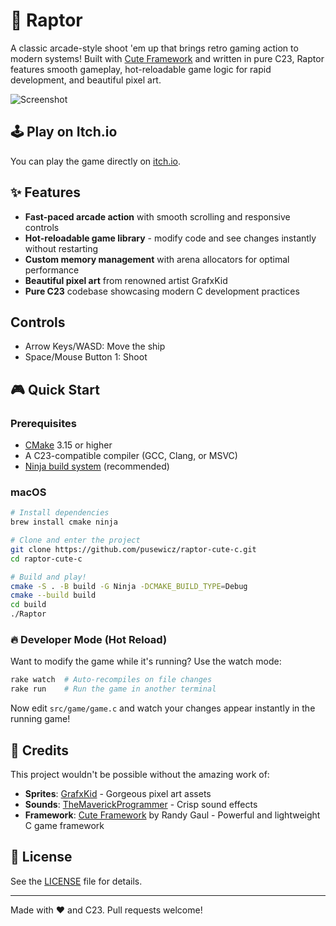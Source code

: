# 🚀 Raptor

A classic arcade-style shoot 'em up that brings retro gaming action to modern systems! Built with [Cute Framework](https://github.com/RandyGaul/cute_framework) and written in pure C23, Raptor features smooth gameplay, hot-reloadable game logic for rapid development, and beautiful pixel art.

![Screenshot](./assets/screenshot.gif)

## 🕹️ Play on Itch.io

You can play the game directly on [itch.io](https://itch.io/embed-upload/15297409?color=333333).

## ✨ Features

- **Fast-paced arcade action** with smooth scrolling and responsive controls
- **Hot-reloadable game library** - modify code and see changes instantly without restarting
- **Custom memory management** with arena allocators for optimal performance
- **Beautiful pixel art** from renowned artist GrafxKid
- **Pure C23** codebase showcasing modern C development practices

## Controls

- Arrow Keys/WASD: Move the ship
- Space/Mouse Button 1: Shoot

## 🎮 Quick Start

### Prerequisites

- [CMake](https://cmake.org/) 3.15 or higher
- A C23-compatible compiler (GCC, Clang, or MSVC)
- [Ninja build system](https://ninja-build.org/) (recommended)

### macOS

```sh
# Install dependencies
brew install cmake ninja

# Clone and enter the project
git clone https://github.com/pusewicz/raptor-cute-c.git
cd raptor-cute-c

# Build and play!
cmake -S . -B build -G Ninja -DCMAKE_BUILD_TYPE=Debug
cmake --build build
cd build
./Raptor
```

### 🔥 Developer Mode (Hot Reload)

Want to modify the game while it's running? Use the watch mode:

```sh
rake watch  # Auto-recompiles on file changes
rake run    # Run the game in another terminal
```

Now edit `src/game/game.c` and watch your changes appear instantly in the running game!

## 🙏 Credits

This project wouldn't be possible without the amazing work of:

- **Sprites**: [GrafxKid](https://grafxkid.itch.io) - Gorgeous pixel art assets
- **Sounds**: [TheMaverickProgrammer](https://github.com/TheMaverickProgrammer) - Crisp sound effects
- **Framework**: [Cute Framework](https://github.com/RandyGaul/cute_framework) by Randy Gaul - Powerful and lightweight C game framework

## 📝 License

See the [LICENSE](LICENSE) file for details.

---

Made with ❤️ and C23. Pull requests welcome!

